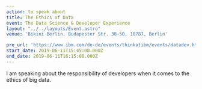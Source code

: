 ```yaml
---
action: to speak about
title: The Ethics of Data
event: The Data Science & Developer Experience
layout: "../../layouts/Event.astro"
venue: 'Bikini Berlin, Budapester Str. 38-50, 10787, Berlin'

pre_url: 'https://www.ibm.com/de-de/events/thinkatibm/events/datadev.html'
start_date: 2019-06-11T15:45:00.000Z
end_date: 2019-06-11T16:15:00.000Z
---
```


I am speaking about the responsibility of developers when it comes to the ethics of big data.
